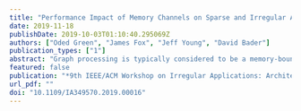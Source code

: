 ```yaml
---
title: "Performance Impact of Memory Channels on Sparse and Irregular Algorithms"
date: 2019-11-18
publishDate: 2019-10-03T01:10:40.295069Z
authors: ["Oded Green", "James Fox", "Jeff Young", "David Bader"]
publication_types: ["1"]
abstract: "Graph processing is typically considered to be a memory-bound rather than compute-bound problem. One common line of thought is that more available memory bandwidth corresponds to better graph processing performance. However, in this work we show that this is not necessarily the case. We demonstrate that the key factor in the utilization of the memory system for graph algorithms is not the raw bandwidth, or even latency of memory requests, but instead is the number of memory channels available to handle small data transfers with low locality. Using several widely used graph frameworks, including Gunrock (on the GPU) and GAPBS & Ligra (for CPUs), we characterize two very distinct memory hierarchies with respect to key graph analytics kernels. Our results show that the differences in peak bandwidths of several of the latest Pascal-generation GPU memory subsystems aren't reflected in the performance of various analytics. Furthermore, our experiments on CPU and Xeon Phi systems show that the number of memory channels utilized can be a decisive factor in performance across several different applications. For CPU systems with smaller thread counts, the memory channels can be underutilized while systems with high thread counts can oversaturate the memory subsystem, which leads to limited performance. Lastly, we model the performance of including more channels with narrower access widths than those found in existing memory subsystems, and we analyze the trade-offs in terms of the two most prominent types of memory accesses found in graph algorithms, streaming and random accesses."
featured: false
publication: "*9th IEEE/ACM Workshop on Irregular Applications: Architectures and Algorithms, IA3@SC 2019, Denver, CO, USA, November 18, 2019*"
url_pdf: ""
doi: "10.1109/IA349570.2019.00016"
---
```


